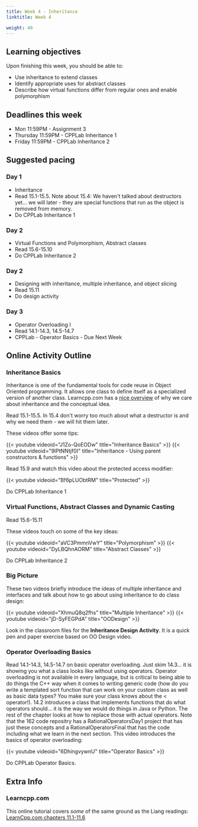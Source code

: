 ```yaml
---
title: Week 4 - Inheritance
linktitle: Week 4

weight: 40
---
```


## Learning objectives

Upon finishing this week, you should be able to:

-   Use inheritance to extend classes
-   Identify appropriate uses for abstract classes
-   Describe how virtual functions differ from regular ones and enable
    polymorphism

## Deadlines this week

-   Mon 11:59PM - Assignment 3
-   Thursday 11:59PM - CPPLab Inheritance 1
-   Friday 11:59PM - CPPLab Inheritance 2

## Suggested pacing

### Day 1

-   Inheritance
-   Read 15.1-15.5. Note about 15.4: We haven't talked about
    destructors yet... we will later - they are special functions
    that run as the object is removed from memory.
-   Do CPPLab Inheritance 1

### Day 2

-   Virtual Functions and Polymorphism, Abstract classes
-   Read 15.6-15.10
-   Do CPPLab Inheritance 2

### Day 2

-   Designing with inheritance, multiple inheritance, and object
    slicing
-   Read 15.11
-   Do design activity

### Day 3

-   Operator Overloading I
-   Read 14.1-14.3, 14.5-14.7
-   CPPLab - Operator Basics - Due Next Week

## Online Activity Outline

### Inheritance Basics

Inheritance is one of the fundamental tools for code reuse in Object
Oriented programming. It allows one class to define itself as a
specialized version of another class. Learncpp.com has a [nice
overview](http://www.learncpp.com/cpp-tutorial/111-introduction-to-inheritance/)
of why we care about inheritance and the conceptual idea.

Read 15.1-15.5. In 15.4 don't worry too much about what a
destructor is and why we need them - we will hit them later.

These videos offer some tips:

{{< youtube videoid="J1Zo-QoEODw" title="Inheritance Basics" >}}
{{< youtube videoid="9lPtNNtjf0I" title="Inheritance - Using parent constructors & functions" >}}

Read 15.9 and watch this video about the protected access modifier:

{{< youtube videoid="Bf6pLUObtRM" title="Protected" >}}

Do CPPLab Inheritance 1

### Virtual Functions, Abstract Classes and Dynamic Casting

Read 15.6-15.11

These videos touch on some of the key ideas:

{{< youtube videoid="aVC3PmmnVwY" title="Polymorphism" >}}
{{< youtube videoid="DyLBQhnAORM" title="Abstract Classes" >}}

Do CPPLab Inheritance 2

### Big Picture

These two videos briefly introduce the ideas of multiple inheritance
and interfaces and talk about how to go about using inheritance to
do class design:

{{< youtube videoid="XhmuQ8q2fhs" title="Multiple Inheritance" >}}
{{< youtube videoid="jD-SyFEGPdA" title="OODesign" >}}

Look in the classroom files for the **Inheritance Design Activity**.
It is a quick pen and paper exercise based on OO Design video.

### Operator Overloading Basics

Read 14.1-14.3, 14.5-14.7 on basic operator overloading. Just skim
14.3... it is showing you what a class looks like without using
operators. Operator overloading is not available in every language,
but is critical to being able to do things the C++ way when it comes
to writing generic code (how do you write a templated sort function
that can work on your custom class as well as basic data types? You
make sure your class knows about the < operator!).
14.2 introduces a class that implements functions that do what
operators should... it is the way we would do things in Java or
Python. The rest of the chapter looks at how to replace those with
actual operators.
Note that the 162 code repositry has a RationalOperatorsDay1 project
that has just these concepts and a RationalOperatorsFinal that has
the code including what we learn in the next section.
This video introduces the basics of operator overloading:

{{< youtube videoid="6DhingvywnU" title="Operator Basics" >}}

Do CPPLab Operator Basics.

## Extra Info

### Learncpp.com

This online tutorial covers *some* of the same ground as the Liang
readings:
[LearnCpp.com chapters 11.1-11.6](http://www.learncpp.com/)
